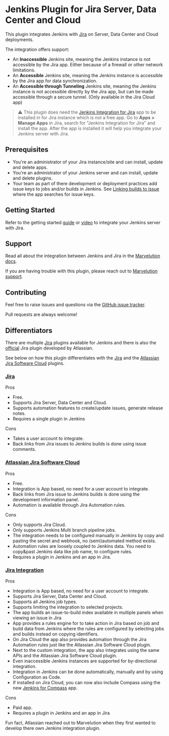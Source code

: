 # Jenkins Plugin for Jira Server, Data Center and Cloud

This plugin integrates Jenkins with [Jira](https://www.atlassian.com/jira) on Server, Data Center and Cloud deployments.

The integration offers support:

* An **Inaccessible** Jenkins site, meaning the Jenkins instance is not accessible by the Jira app. Either because of a firewall or other
  network limitations.
* An **Accessible** Jenkins site, meaning the Jenkins instance is accessible by the Jira app for data synchronization.
* An **Accessible through Tunneling** Jenkins site, meaning the Jenkins instance is not accessible directly by the Jira app, but can be 
  made accessible through a secure tunnel. (Only available in the Jira Cloud app) 

> :warning: This plugin does need
> the [Jenkins Integration for Jira](https://marketplace.atlassian.com/apps/1211376/jenkins-integration-for-jira?tab=overview&hosting=cloud)
> app to be installed in for Jira instance which is not a free app. Go to **Apps > Manage Apps** in Jira, search for "Jenkins
> Integration for Jira" and install the app. After the app is installed it will help you integrate your Jenkins server with Jira.

## Prerequisites

- You're an administrator of your Jira instance/site and can install, update and delete apps.
- You're an administrator of your Jenkins server and can install, update and delete plugins.
- Your team as part of there development or deployment practices add issue keys to jobs and/or builds in Jenkins.
  See [Linking builds to issue](https://docs.marvelution.com/jenkins-for-jira/cloud/data-synchronization/#linking-builds-to-issues) where the app
  searches for issue keys.

## Getting Started

Refer to the getting started [guide](https://docs.marvelution.com/jenkins-for-jira/cloud/) or [video](https://youtu.be/KxlVIJlQ4To) to integrate your
Jenkins server with Jira.

## Support

Read all about the integration between Jenkins and Jira in the [Marvelution docs](https://docs.marvelution.com/jenkins-for-jira/).

If you are having trouble with this plugin, please reach out to [Marvelution support](https://getsupport.marvelution.com/).

## Contributing

Feel free to raise issues and questions via the [GitHub issue tracker](https://github.com/jenkinsci/jira-integration-plugin/issues).

Pull requests are always welcome!

## Differentiators

There are multiple [Jira](https://plugins.jenkins.io/ui/search?query=jira) plugins available for Jenkins and there is also the
[official](https://marketplace.atlassian.com/apps/1227791/jenkins-for-jira-official?hosting=cloud&tab=overview) Jira plugin developed by
Atlassian.

See below on how this plugin differentiates with the [Jira](https://plugins.jenkins.io/jira/) and the
[Atlassian Jira Software Cloud](https://plugins.jenkins.io/atlassian-jira-software-cloud/) plugins.

### [Jira](https://plugins.jenkins.io/jira/)

Pros

- Free.
- Supports Jira Server, Data Center and Cloud.
- Supports automation features to create/update issues, generate release notes.
- Requires a single plugin in Jenkins

Cons

- Takes a user account to integrate.
- Back links from Jira issues to Jenkins builds is done using issue comments.

### [Atlassian Jira Software Cloud](https://plugins.jenkins.io/atlassian-jira-software-cloud/)

Pros

- Free.
- Integration is App based, no need for a user account to integrate.
- Back links from Jira issue to Jenkins builds is done using the development information panel.
- Automation is available through Jira Automation rules.

Cons

- Only supports Jira Cloud.
- Only supports Jenkins Multi branch pipeline jobs.
- The integration needs to be configured manually in Jenkins by copy and pasting the secret and webhook, no (semi)automated method exists.
- Automation rules are loosely coupled to Jenkins data. You need to copy&past Jenkins data like job name, to configure rules.
- Requires a plugin in Jenkins and an app in Jira.

### [Jira Integration](https://marketplace.atlassian.com/apps/1211376/jenkins-integration-for-jira?tab=overview&hosting=cloud)

Pros

- Integration is App based, no need for a user account to integrate.
- Supports Jira Server, Data Center and Cloud.
- Supports all Jenkins job types.
- Supports limiting the integration to selected projects.
- The app builds an issue-to-build index available in multiple panels when viewing an issue in Jira
- App provides a rules engine for to take action in Jira based on job and build data from Jenkins where the rules are configured by
  selecting jobs and builds instead on copying identifiers.
- On Jira Cloud the app also provides automation through the Jira Automation rules just like the Atlassian Jira Software Cloud plugin.
- Next to the custom integration, the app also integrates using the same APIs and the Atlassian Jira Software Cloud plugin.
- Even inaccessible Jenkins instances are supported for by-directional integration.
- Integration in Jenkins can be done automatically, manually and by using Configuration as Code.
- If installed on Jira Cloud, you can now also include Compass using the new [Jenkins for Compass](https://marketplace.atlassian.com/apps/1234756/jenkins-for-compass?tab=overview&hosting=cloud) app.

Cons

- Paid app.
- Requires a plugin in Jenkins and an app in Jira

Fun fact, Atlassian reached out to Marvelution when they first wanted to develop there own Jenkins integration plugin.
